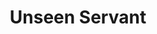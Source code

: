 ---
title: "Unseen Servant"
index:
  - unseen-servant
permalink: /spells/unseen-servant/
tags:
  - Spell
  - 1st Level
  - Conjuration
available_for:
  - Bard
  - Warlock
  - Wizard
level: "1st Level"
school: "Conjuration"
range: "60 ft"
comp:
  - V
  - S
  - M
material: "a piece of string and a bit of wood."
duration: "1 Hour"
ritual: true
description: |
  This spell creates an invisible, mindless, shapeless force that performs simple tasks at your command until the spell ends. The servant springs into existence in an unoccupied space on the ground within range. It has AC 10, 1 hit point, and a Strength of 2, and it can't attack. If it drops to 0 hit points, the spell ends.

  Once on each of your turns as a bonus action, you can mentally command the servant to move up to 15 feet and interact with an object. The servant can perform simple tasks that a human servant could do, such as fetching things, cleaning, mending, folding clothes, lighting fires, serving food, and pouring wine. Once you give the command, the servant performs the task to the best of its ability until it completes the task, then waits for your next command.

  If you command the servant to perform a task that would move it more than 60 feet away from you, the spell ends.
excerpt: "This spell creates an invisible, mindless, shapeless force that performs simple tasks at your command until the spell ends."
source: "Basic Rules"
---